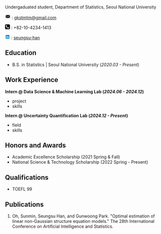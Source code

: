 Undergaduated student, Department of Statistics, Seoul National University

<img src="picture/mail.png" alt="email" width="18" height="18"> : gkstmtm@gmail.com

<img src="picture/phone.png" alt="phone" width="16" height="16"> : +82-10-4234-1413

<img src="picture/linkedin.webp" alt="linkedin" width="16" height="16"> : [seungsu-han](https://www.linkedin.com/in/seungsu-han-a92201330/)

## Education	        		
- B.S. in Statistics | Seoul National University (_2020.03 - Present_)

## Work Experience
**Intern @ Data Science & Machine Learning Lab (_2024.06 - 2024.12_)**
- project
- skills

**Intern @ Uncertainty Quantification Lab (_2024.12 - Present_)**
- field
- skills

## Honors and Awards
- Academic Excellence Scholarship (2021 Spring & Fall)
- National Science & Technology Scholarship (2022 Spring - Present)


## Qualifications
 - TOEFL 99

## Publications
1. Oh, Sunmin, Seungsu Han, and Gunwoong Park. "Optimal estimation of linear non-Gaussian structure equation models." The 28th International Conference on Artificial Intelligence and Statistics.
